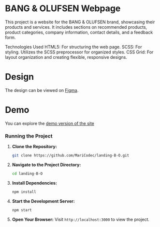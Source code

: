 # BANG & OLUFSEN Webpage

This project is a website for the BANG & OLUFSEN brand, showcasing their products and services. It includes sections on recommended products, product categories, company information, contact details, and a feedback form.

Technologies Used
HTML5: For structuring the web page.
SCSS: For styling. Utilizes the SCSS preprocessor for organized styles.
CSS Grid: For layout organization and creating flexible, responsive designs.
# Design
The design can be viewed on [Figma](https://www.figma.com/design/DtkQmQ797hk0nI4KfMi2Uq/BOSE-New-Version?node-id=6817-212&t=QoGiwqSOVCAap6B3-0).
# Demo
 You can explore the [demo version of the site](https://MariCodec.github.io/landing-B-O/)


### Running the Project

1. **Clone the Repository:**

    ```bash
    git clone https://github.com/MariCodec/landing-B-O.git
    ```

2. **Navigate to the Project Directory:**
    ```bash
    cd landing-B-O
    ```

3. **Install Dependencies:**
    ```bash
    npm install
    ```

4. **Start the Development Server:**
    ```bash
    npm start
    ```

5. **Open Your Browser:**
    Visit `http://localhost:3000` to view the project.


